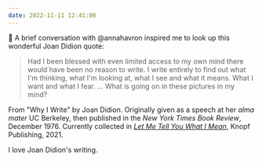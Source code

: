 ```yaml
---
date: 2022-11-11 12:41:00
---
```


💬 A brief conversation with @annahavron inspired me to look up this wonderful Joan Didion quote:

> Had I been blessed with even limited access to my own mind there would have been no reason to write. I write entirely to find out what I'm thinking, what I'm looking at, what I see and what it means. What I want and what I fear. ... What is going on in these pictures in my mind?

From "Why I Write" by Joan Didion. Originally given as a speech at her *alma mater* UC Berkeley, then published in the *New York Times Book Review*, December 1976. Currently collected in [*Let Me Tell You What I Mean*](https://bookshop.org/p/books/let-me-tell-you-what-i-mean-joan-didion/14871586), Knopf Publishing, 2021.

I love Joan Didion's writing.
